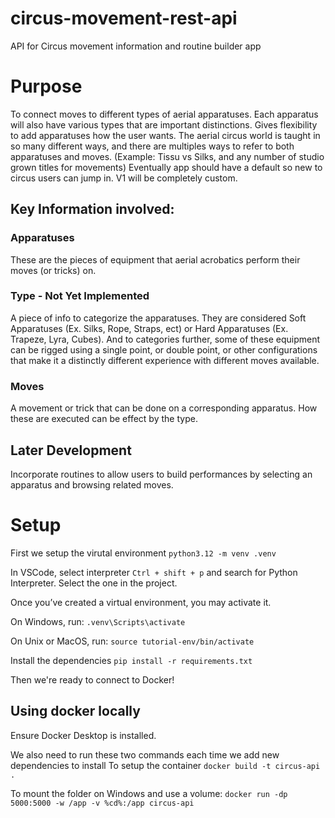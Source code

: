 # circus-movement-rest-api
API for Circus movement information and routine builder app


# Purpose
To connect moves to different types of aerial apparatuses. Each apparatus will also have various types that are important distinctions. 
Gives flexibility to add apparatuses how the user wants. The aerial circus world is taught in so many different ways, and there are multiples ways to refer to both apparatuses and moves. (Example: Tissu vs Silks, and any number of studio grown titles for movements)
Eventually app should have a default so new to circus users can jump in. V1 will be completely custom. 

## Key Information involved:
### Apparatuses
These are the pieces of equipment that aerial acrobatics perform their moves (or tricks) on. 

### Type - Not Yet Implemented
A piece of info to categorize the apparatuses. They are considered Soft Apparatuses (Ex. Silks, Rope, Straps, ect) or Hard Apparatuses (Ex. Trapeze, Lyra, Cubes).
And to categories further, some of these equipment can be rigged using a single point, or double point, or other configurations that make it a distinctly different experience with different moves available. 

### Moves
A movement or trick that can be done on a corresponding apparatus. How these are executed can be effect by the type. 

## Later Development
Incorporate routines to allow users to build performances by selecting an apparatus and browsing related moves. 


# Setup
First we setup the virutal environment
`python3.12 -m venv .venv`

In VSCode, select interpreter
`Ctrl + shift + p` and search for Python Interpreter. Select the one in the project.

Once you’ve created a virtual environment, you may activate it.

On Windows, run:
`.venv\Scripts\activate`

On Unix or MacOS, run:
`source tutorial-env/bin/activate`

Install the dependencies
`pip install -r requirements.txt`

Then we're ready to connect to Docker!


## Using docker locally
Ensure Docker Desktop is installed. 

We also need to run these two commands each time we add new dependencies to install
To setup the container `docker build -t circus-api .`


To mount the folder on Windows and use a volume:
`docker run -dp 5000:5000 -w /app -v %cd%:/app circus-api `